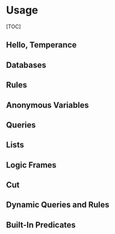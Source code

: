 Usage
=====

[TOC]

## Hello, Temperance
## Databases
## Rules
## Anonymous Variables
## Queries
## Lists
## Logic Frames
## Cut
## Dynamic Queries and Rules
## Built-In Predicates
